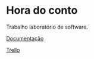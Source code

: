 # Hora do conto
Trabalho laboratório de software.

[Documentação](../../wiki/)

<a href=“https://trello.com/b/YeF9M90x/trabalho-lab-software“>Trello</a>
